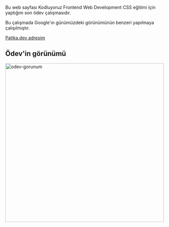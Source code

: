 Bu web sayfası Kodluyoruz Frontend Web Development CSS eğitimi için yaptığım son ödev çalışmasıdır.

Bu çalışmada Google'ın günümüzdeki görünümünün benzeri yapılmaya çalışılmıştır.

<a href="https://app.patika.dev/karacatufan">Patika.dev adresim</a>


<h2> Ödev'in görünümü </h2>

<img src="https://www.hizliresim.com/bmz80kd" alt="odev-gorunum" width="500px">

